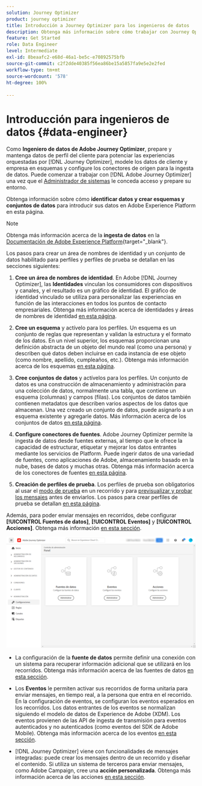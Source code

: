 ```yaml
---
solution: Journey Optimizer
product: journey optimizer
title: Introducción a Journey Optimizer para los ingenieros de datos
description: Obtenga más información sobre cómo trabajar con Journey Optimizer como ingeniero de datos
feature: Get Started
role: Data Engineer
level: Intermediate
exl-id: 8beaafc2-e68d-46a1-be5c-e70892575bfb
source-git-commit: c2f2dde40385f56ea86be15a5857fa9e5e2e2fed
workflow-type: tm+mt
source-wordcount: '578'
ht-degree: 100%

---
```


# Introducción para ingenieros de datos {#data-engineer}

Como **Ingeniero de datos de Adobe Journey Optimizer**, prepare y mantenga datos de perfil del cliente para potenciar las experiencias orquestadas por [!DNL Journey Optimizer], modele los datos de cliente y empresa en esquemas y configure los conectores de origen para la ingesta de datos. Puede comenzar a trabajar con [!DNL Adobe Journey Optimizer] una vez que el [Administrador de sistemas](administrator.md) le conceda acceso y prepare su entorno.


Obtenga información sobre cómo **identificar datos y crear esquemas y conjuntos de datos** para introducir sus datos en Adobe Experience Platform en esta página.

>[!NOTE]
>
>Obtenga más información acerca de la **ingesta de datos** en la [Documentación de Adobe Experience Platform](https://experienceleague.adobe.com/docs/experience-platform/ingestion/home.html?lang=es){target="_blank"}.

Los pasos para crear un área de nombres de identidad y un conjunto de datos habilitado para perfiles y perfiles de prueba se detallan en las secciones siguientes:

1. **Cree un área de nombres de identidad**. En Adobe [!DNL Journey Optimizer], las **Identidades** vinculan los consumidores con dispositivos y canales, y el resultado es un gráfico de identidad. El gráfico de identidad vinculado se utiliza para personalizar las experiencias en función de las interacciones en todos los puntos de contacto empresariales.  Obtenga más información acerca de identidades y áreas de nombres de identidad [en esta página](../../audience/get-started-identity.md).

1. **Cree un esquema** y actívelo para los perfiles. Un esquema es un conjunto de reglas que representan y validan la estructura y el formato de los datos. En un nivel superior, los esquemas proporcionan una definición abstracta de un objeto del mundo real (como una persona) y describen qué datos deben incluirse en cada instancia de ese objeto (como nombre, apellido, cumpleaños, etc.).  Obtenga más información acerca de los esquemas [en esta página](../../data/get-started-schemas.md).

1. **Cree conjuntos de datos** y actívelos para los perfiles. Un conjunto de datos es una construcción de almacenamiento y administración para una colección de datos, normalmente una tabla, que contiene un esquema (columnas) y campos (filas). Los conjuntos de datos también contienen metadatos que describen varios aspectos de los datos que almacenan. Una vez creado un conjunto de datos, puede asignarlo a un esquema existente y agregarle datos. Más información acerca de los conjuntos de datos [en esta página](../../data/get-started-datasets.md).

1. **Configure conectores de fuentes**. Adobe Journey Optimizer permite la ingesta de datos desde fuentes externas, al tiempo que le ofrece la capacidad de estructurar, etiquetar y mejorar los datos entrantes mediante los servicios de Platform. Puede ingerir datos de una variedad de fuentes, como aplicaciones de Adobe, almacenamiento basado en la nube, bases de datos y muchas otras. Obtenga más información acerca de los conectores de fuentes [en esta página](../get-started-sources.md).

1. **Creación de perfiles de prueba**. Los perfiles de prueba son obligatorios al usar el [modo de prueba](../../building-journeys/testing-the-journey.md) en un recorrido y para [previsualizar y probar los mensajes](../../email/preview.md) antes de enviarlos. Los pasos para crear perfiles de prueba se detallan [en esta página](../../audience/creating-test-profiles.md).


Además, para poder enviar mensajes en recorridos, debe configurar **[!UICONTROL Fuentes de datos]**, **[!UICONTROL Eventos]** y **[!UICONTROL Acciones]**. Obtenga más información [en esta sección](../../configuration/about-data-sources-events-actions.md).

![](../assets/admin-menu.png)

* La configuración de la **fuente de datos** permite definir una conexión con un sistema para recuperar información adicional que se utilizará en los recorridos. Obtenga más información acerca de las fuentes de datos [en esta sección](../../datasource/about-data-sources.md).

* Los **Eventos** le permiten activar sus recorridos de forma unitaria para enviar mensajes, en tiempo real, a la persona que entra en el recorrido. En la configuración de eventos, se configuran los eventos esperados en los recorridos. Los datos entrantes de los eventos se normalizan siguiendo el modelo de datos de Experience de Adobe (XDM). Los eventos provienen de las API de ingesta de transmisión para eventos autenticados y no autenticados (como eventos del SDK de Adobe Mobile). Obtenga más información acerca de los eventos [en esta sección](../../event/about-events.md).

* [!DNL Journey Optimizer] viene con funcionalidades de mensajes integradas: puede crear los mensajes dentro de un recorrido y diseñar el contenido. Si utiliza un sistema de terceros para enviar mensajes, como Adobe Campaign, cree una **acción personalizada**. Obtenga más información acerca de las acciones [en esta sección](../../action/action.md).

